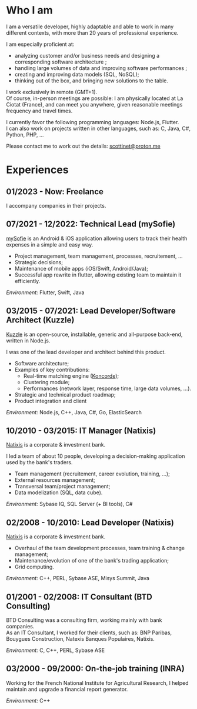 # Who I am

I am a versatile developer, highly adaptable and able to work in many different contexts, with more than 20 years of professional experience.

I am especially proficient at:

- analyzing customer and/or business needs and designing a corresponding software architecture ;
- handling large volumes of data and improving software performances ;
- creating and improving data models (SQL, NoSQL);
- thinking out of the box, and bringing new solutions to the table.

I work exclusively in remote (GMT+1).  
Of course, in-person meetings are possible: I am physically located at La Ciotat (France), and can meet you anywhere, given reasonable meetings frequency and travel times.

I currently favor the following programming languages: Node.js, Flutter.  
I can also work on projects written in other languages, such as: C, Java, C#, Python, PHP, ...

Please contact me to work out the details: scottinet@proton.me

# Experiences

## 01/2023 - Now: Freelance

I accompany companies in their projects.

## 07/2021 - 12/2022: Technical Lead (mySofie)

[mySofie](https://mysofie.fr) is an Android & iOS application allowing users to track their health expenses in a simple and easy way.

- Project management, team management, processes, recruitement, ...
- Strategic decisions;
- Maintenance of mobile apps (iOS/Swift, Android/Java);
- Successful app rewrite in flutter, allowing existing team to maintain it efficiently.

_Environment:_ Flutter, Swift, Java

## 03/2015 - 07/2021: Lead Developer/Software Architect (Kuzzle)

[Kuzzle](https://kuzzle.io) is an open-source, installable, generic and all-purpose back-end, written in Node.js.

I was one of the lead developer and architect behind this product.

- Software architecture;
- Examples of key contributions:
  - Real-time matching engine ([Koncorde](https://www.npmjs.com/package/koncorde));
  - Clustering module;
  - Performances (network layer, response time, large data volumes, ...).
- Strategic and technical product roadmap;
- Product integration and client

_Environment:_ Node.js, C++, Java, C#, Go, ElasticSearch

## 10/2010 - 03/2015: IT Manager (Natixis)

[Natixis](https://natixis.groupebpce.com) is a corporate & investment bank.

I led a team of about 10 people, developing a decision-making application used by the bank's traders.

- Team management (recruitement, career evolution, training, ...);
- External resources management;
- Transversal team/project management;
- Data modelization (SQL, data cube).

_Environment:_ Sybase IQ, SQL Server (+ BI tools), C#

## 02/2008 - 10/2010: Lead Developer (Natixis)

[Natixis](https://natixis.groupebpce.com) is a corporate & investment bank.

- Overhaul of the team development processes, team training & change management;
- Maintenance/evolution of one of the bank's trading application;
- Grid computing.

_Environment:_ C++, PERL, Sybase ASE, Misys Summit, Java

## 01/2001 - 02/2008: IT Consultant (BTD Consulting)

BTD Consulting was a consulting firm, working mainly with bank companies.  
As an IT Consultant, I worked for their clients, such as: BNP Paribas, Bouygues Construction, Natexis Banques Populaires, Natixis.

_Environment:_ C, C++, PERL, Sybase ASE

## 03/2000 - 09/2000: On-the-job training (INRA)

Working for the French National Institute for Agricultural Research, I helped maintain and upgrade a financial report generator.

_Environment:_ C++
